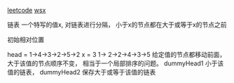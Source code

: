 [leetcode](https://leetcode-cn.com/problems/partition-list/)
[wsx](https://juejin.im/post/5cef822ce51d454f71439c5e)

链表  一个特写的值x,  对链表进行分隔， 小于x的节点都在大于或等于x的节点之前

初始相对位置

head = 1->4->3->2->5->2   x = 3
1-> 2->2->4->3->5
给定值的节点都移动前面， 大于该值的节点顺序不变， 
相当于一个局部排序的问题。
dummyHead1  小于该值的链表， dummyHead2
保存大于或等于该值的链表

